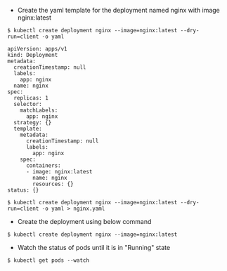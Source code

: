 - Create the yaml template for the deployment named nginx with image nginx:latest
```
$ kubectl create deployment nginx --image=nginx:latest --dry-run=client -o yaml

apiVersion: apps/v1
kind: Deployment
metadata:
  creationTimestamp: null
  labels:
    app: nginx
  name: nginx
spec:
  replicas: 1
  selector:
    matchLabels:
      app: nginx
  strategy: {}
  template:
    metadata:
      creationTimestamp: null
      labels:
        app: nginx
    spec:
      containers:
      - image: nginx:latest
        name: nginx
        resources: {}
status: {}

$ kubectl create deployment nginx --image=nginx:latest --dry-run=client -o yaml > nginx.yaml
```

- Create the deployment using below command
```
$ kubectl create deployment nginx --image=nginx:latest
```

- Watch the status of pods until it is in "Running" state
```
$ kubectl get pods --watch
```